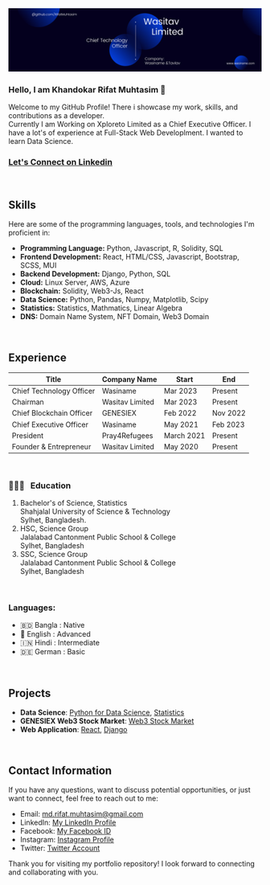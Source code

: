 <img src="wasitav_rifat.png" alt="Chief Techonology Officer at Wasitav Limited" />

### Hello, I am Khandokar Rifat Muhtasim 👋

Welcome to my GitHub Profile! There i showcase my work, skills, and contributions as a developer. </br>
Currently I am Working on Xploreto Limited as a Chief Executive Officer. I have a lot's of experience at Full-Stack Web Developlment. I wanted to learn Data Science.
### [Let's Connect on Linkedin](https://www.linkedin.com/in/rifat-muhtasim)
<br />

## Skills

Here are some of the programming languages, tools, and technologies I'm proficient in:

- **Programming Language:** Python, Javascript, R, Solidity, SQL
- **Frontend Development:** React, HTML/CSS, Javascript, Bootstrap, SCSS, MUI
- **Backend Development:** Django, Python, SQL
- **Cloud:** Linux Server, AWS, Azure
- **Blockchain:** Solidity, Web3-Js, React
- **Data Science:** Python, Pandas, Numpy, Matplotlib, Scipy
- **Statistics:** Statistics, Mathmatics, Linear Algebra
- **DNS:** Domain Name System, NFT Domain, Web3 Domain

</br>

## Experience
| Title                              | Company Name           | Start          | End           | 
|------------------------------------|------------------------|----------------|---------------|
| Chief Technology Officer           | Wasiname               | Mar 2023       | Present       | 
| Chairman                           | Wasitav Limited        | Mar 2023       | Present       | 
| Chief Blockchain Officer           | GENESIEX               | Feb 2022       | Nov 2022      | 
| Chief Executive Officer            | Wasiname               | May 2021       | Feb 2023      | 
| President                          | Pray4Refugees          | March 2021     | Present       | 
| Founder & Entrepreneur             | Wasitav Limited        | May 2020       | Present       | 


<br />
<!-- work experience section ends here  -->

<!-- education section starts here  -->
### 👨🏻‍🎓 &nbsp; Education

1. Bachelor's of Science, Statistics </br>
   Shahjalal University of Science & Technology  
   Sylhet, Bangladesh.
3. HSC, Science Group </br>
   Jalalabad Cantonment Public School & College</br> 
   Sylhet, Bangladesh
4. SSC, Science Group </br> 
   Jalalabad Cantonment Public School & College</br> 
   Sylhet, Bangladesh
<!-- education section ends here  -->
<br />

<!-- my languages section starts here  -->
### Languages:

- 🇧🇩 Bangla : Native
- 🏴󠁧󠁢󠁥󠁮󠁧󠁿 English : Advanced
- 🇮🇳 Hindi : Intermediate
- 🇩🇪 German : Basic

<br />
<!-- my languages section ends here  -->


## Projects

- **Data Science**: [Python for Data Science](https://github.com/RifatMuhtasim/Python_for_Data_Science), [Statistics](https://github.com/RifatMuhtasim/Statistical_Calculation)
- **GENESIEX Web3 Stock Market**: [Web3 Stock Market](https://github.com/RifatMuhtasim/GENESIEX_Web3_Stock_Market)
- **Web Application**: [React](https://github.com/RifatMuhtasim/React_Web_Series), [Django](https://github.com/RifatMuhtasim/Django_Web_Series)

<br />

## Contact Information

If you have any questions, want to discuss potential opportunities, or just want to connect, feel free to reach out to me:

- Email: [md.rifat.muhtasim@gmail.com](mailto:md.rifat.muhtasim@gmail.com)
- LinkedIn: [My LinkedIn Profile](https://www.linkedin.com/in/rifat-muhtasim)
- Facebook: [My Facebook ID](https://www.facebook.com/khandokar.rifat.muhtasim)
- Instagram: [Instagram Profile](https://www.instagram.com/rifat.muhtasim)
- Twitter: [Twitter Account](https://twitter.com/MdRifatMuhtasim)

Thank you for visiting my portfolio repository! I look forward to connecting and collaborating with you.

</br>


<!--
**RifatMuhtasim/RifatMuhtasim** is a ✨ _special_ ✨ repository because its `README.md` (this file) appears on your GitHub profile.

Here are some ideas to get you started:

- 🔭 I’m currently working on ...
- 🌱 I’m currently learning ...
- 👯 I’m looking to collaborate on ...
- 🤔 I’m looking for help with ...
- 💬 Ask me about ...
- 📫 How to reach me: ...
- 😄 Pronouns: ...
- ⚡ Fun fact: ...
-->

